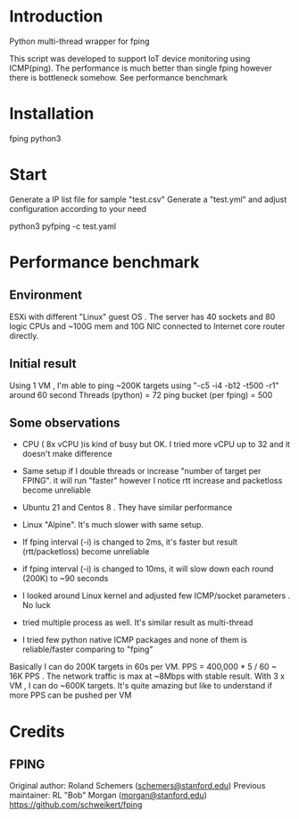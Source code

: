 # Introduction

Python multi-thread wrapper for fping

This script was developed to support IoT device monitoring using ICMP(ping). The performance is much better than single fping however there is bottleneck somehow. See performance benchmark

# Installation

fping
python3


# Start

Generate a IP list file for sample "test.csv"
Generate a "test.yml" and adjust configuration according to your need

python3 pyfping -c test.yaml

# Performance benchmark


## Environment

ESXi with different "Linux" guest OS . The server has 40 sockets and 80 logic CPUs and ~100G mem and 10G NIC connected to Internet core router directly. 

## Initial result

Using 1 VM , I'm able to ping ~200K targets using "-c5 -i4 -b12 -t500 -r1" around 60 second
Threads (python) = 72
ping bucket (per fping) = 500

## Some observations

* CPU ( 8x vCPU )is kind of busy but OK. I tried more vCPU up to 32 and it doesn't make difference

* Same setup if I double threads or increase "number of target per FPING". it will run "faster" however I notice rtt increase and packetloss become unreliable

* Ubuntu 21 and Centos 8 . They have similar performance

* Linux "Alpine". It's much slower with same setup.

* If fping interval (-i) is changed to 2ms, it's faster but result (rtt/packetloss) become unreliable

* if fping interval (-i) is changed to 10ms, it will slow down each round (200K) to ~90 seconds

* I looked around Linux kernel and adjusted few ICMP/socket parameters . No luck

* tried multiple process as well. It's similar result as multi-thread

* I tried few python native ICMP packages and none of them is reliable/faster comparing to "fping"

Basically I can do 200K targets in 60s per VM. PPS = 400,000 * 5 / 60 ~ 16K PPS . The network traffic is max at ~8Mbps with stable result. With 3 x VM , I can do ~600K targets. It's quite amazing but like to understand if more PPS can be pushed per VM


# Credits

## FPING

Original author: Roland Schemers (schemers@stanford.edu)
Previous maintainer: RL "Bob" Morgan (morgan@stanford.edu)
https://github.com/schweikert/fping
